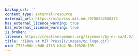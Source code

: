 ```yaml
---
backup_url: ''
content_type: external-resource
external_url: https://mitpress.mit.edu/9780262580373
has_external_licence_warning: true
has_external_license_warning: true
is_broken: ''
license: https://creativecommons.org/licenses/by-nc-sa/4.0/
title: '![Buy at MIT Press](/images/mp_logo.gif)'
uid: 7723e80e-e0d6-47f3-b8d4-5bc10526a195
---
```

